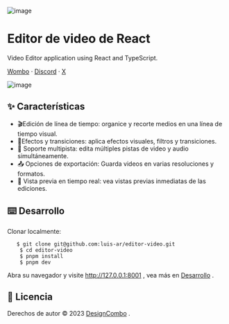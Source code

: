 ![image](https://github.com/user-attachments/assets/cc02f48b-4021-4911-aad0-79f02d8f74c1)

# Editor de video de React
Video Editor application using React and TypeScript.

[Wombo](https://github.com/lh-sn/react-video-editor "Wombo") · [Discord](https://discord.gg/jrZs3wZyM5 "Discord") · [X](https://github.com/lh-sn/react-video-editor "X")



![image](https://github.com/user-attachments/assets/dadb7a15-558e-4309-bca9-ad6dcf039111)



## ✨ Características
- 🎬Edición de línea de tiempo: organice y recorte medios en una línea de tiempo visual.
- 🌟Efectos y transiciones: aplica efectos visuales, filtros y transiciones.
- 🔀 Soporte multipista: edita múltiples pistas de video y audio simultáneamente.
- 📤 Opciones de exportación: Guarda videos en varias resoluciones y formatos.
- 👀 Vista previa en tiempo real: vea vistas previas inmediatas de las ediciones.

## ⌨️ Desarrollo
Clonar localmente:

       $ git clone git@github.com:luis-ar/editor-video.git
        $ cd editor-video
        $ pnpm install
        $ pnpm dev
		

Abra su navegador y visite http://127.0.0.1:8001 , vea más en [Desarrollo](https://github.com/luis-ar/editor-video.git "Desarrollo") .

## 📝 Licencia
Derechos de autor © 2023 [DesignCombo](https://github.com/designcombo/react-video-editor?tab=readme-ov-file "DesignCombo") .

